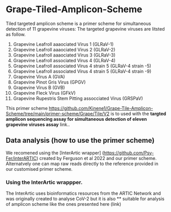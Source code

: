 # Grape-Tiled-Amplicon-Scheme
Tiled targeted amplicon scheme is a primer scheme for simultaneous detection of 11 grapevine viruses:
The targeted grapevine viruses are litsted as follow.
1. Grapevine Leafroll aaaociated Virus 1 (GLRaV-1)
2. Grapevine Leafroll aaaociated Virus 2 (GLRaV-2)
3. Grapevine Leafroll aaaociated Virus 3 (GLRaV-3)
4. Grapevine Leafroll associated Virus 4 (GLRaV-4)
5. Grapevine Leafroll associated Virus 4 strain 5 (GLRaV-4 strain -5)
6. Grapevine Leafroll associated Virus 4 strain 5 (GLRaV-4 strain -9)
7. Grapevine Virus A (GVA)
8. Grapevine Pinot Gris Virus (GPGV)
9. Grapevine Virus B (GVB)
10. Grapevine Fleck Virus (GFkV)
11. Grapevine Rupestris Stem Pitting assocciated Virus (GRSPaV)

This primer scheme https://github.com/Kinene1/Grape-Tile-Amplicon-Scheme/tree/main/primer-scheme/Grape/Tile/V2 is to used with the **targted amplicon sequencing assay for simultaneous detection of eleven grapevine viruses assay** link..

## Data analysis (how to use the primer scheme) 
We recomened using the [InterArtic wrapper] (https://github.com/Psy-Fer/interARTIC) created by Ferguson et al 2022 and our primer scheme. Alternatvely one can map raw reads directly to the reference provided in our customised primer scheme. 

### Using the InterArtic wrappper. 
The InterArtic uses bioinformatics resources from the ARTIC Network and was originally created to analyse CoV-2 but it is also ** suitable for analysis of amplicon scheme like the ones presented here (link)

